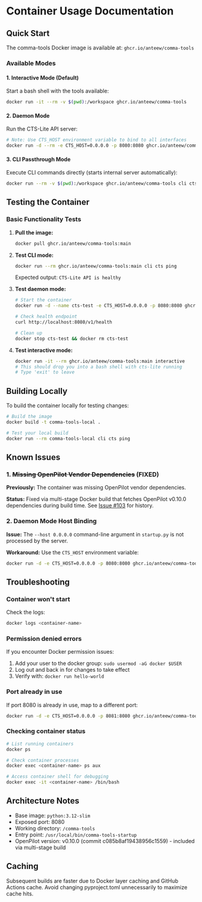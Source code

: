# Container Usage Documentation

## Quick Start

The comma-tools Docker image is available at: `ghcr.io/anteew/comma-tools`

### Available Modes

#### 1. Interactive Mode (Default)
Start a bash shell with the tools available:
```bash
docker run -it --rm -v $(pwd):/workspace ghcr.io/anteew/comma-tools
```

#### 2. Daemon Mode
Run the CTS-Lite API server:
```bash
# Note: Use CTS_HOST environment variable to bind to all interfaces
docker run -d --rm -e CTS_HOST=0.0.0.0 -p 8080:8080 ghcr.io/anteew/comma-tools daemon
```

#### 3. CLI Passthrough Mode
Execute CLI commands directly (starts internal server automatically):
```bash
docker run --rm -v $(pwd):/workspace ghcr.io/anteew/comma-tools cli cts ping
```

## Testing the Container

### Basic Functionality Tests

1. **Pull the image:**
   ```bash
   docker pull ghcr.io/anteew/comma-tools:main
   ```

2. **Test CLI mode:**
   ```bash
   docker run --rm ghcr.io/anteew/comma-tools:main cli cts ping
   ```
   Expected output: `CTS-Lite API is healthy`

3. **Test daemon mode:**
   ```bash
   # Start the container
   docker run -d --name cts-test -e CTS_HOST=0.0.0.0 -p 8080:8080 ghcr.io/anteew/comma-tools:main daemon

   # Check health endpoint
   curl http://localhost:8080/v1/health

   # Clean up
   docker stop cts-test && docker rm cts-test
   ```

4. **Test interactive mode:**
   ```bash
   docker run -it --rm ghcr.io/anteew/comma-tools:main interactive
   # This should drop you into a bash shell with cts-lite running
   # Type 'exit' to leave
   ```

## Building Locally

To build the container locally for testing changes:

```bash
# Build the image
docker build -t comma-tools-local .

# Test your local build
docker run --rm comma-tools-local cli cts ping
```

## Known Issues

### 1. ~~Missing OpenPilot Vendor Dependencies~~ (FIXED)
**Previously:** The container was missing OpenPilot vendor dependencies.

**Status:** Fixed via multi-stage Docker build that fetches OpenPilot v0.10.0 dependencies during build time. See [Issue #103](https://github.com/anteew/comma-tools/issues/103) for history.

### 2. Daemon Mode Host Binding
**Issue:** The `--host 0.0.0.0` command-line argument in `startup.py` is not processed by the server.

**Workaround:** Use the `CTS_HOST` environment variable:
```bash
docker run -d -e CTS_HOST=0.0.0.0 -p 8080:8080 ghcr.io/anteew/comma-tools:main daemon
```

## Troubleshooting

### Container won't start
Check the logs:
```bash
docker logs <container-name>
```

### Permission denied errors
If you encounter Docker permission issues:
1. Add your user to the docker group: `sudo usermod -aG docker $USER`
2. Log out and back in for changes to take effect
3. Verify with: `docker run hello-world`

### Port already in use
If port 8080 is already in use, map to a different port:
```bash
docker run -d -e CTS_HOST=0.0.0.0 -p 8081:8080 ghcr.io/anteew/comma-tools:main daemon
```

### Checking container status
```bash
# List running containers
docker ps

# Check container processes
docker exec <container-name> ps aux

# Access container shell for debugging
docker exec -it <container-name> /bin/bash
```

## Architecture Notes

- Base image: `python:3.12-slim`
- Exposed port: 8080
- Working directory: `/comma-tools`
- Entry point: `/usr/local/bin/comma-tools-startup`
- OpenPilot version: v0.10.0 (commit c085b8af19438956c1559) - included via multi-stage build

## Caching
Subsequent builds are faster due to Docker layer caching and GitHub Actions cache. Avoid changing pyproject.toml unnecessarily to maximize cache hits.
